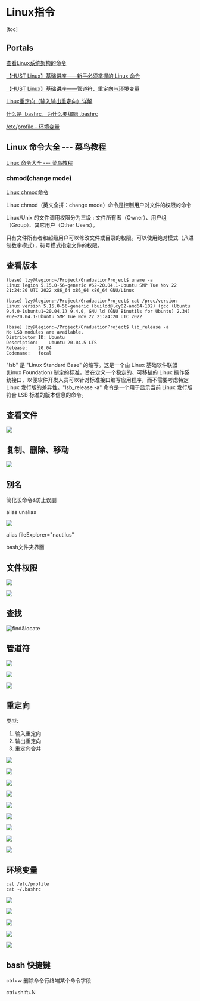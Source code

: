 # Linux指令

[toc]

## Portals

[查看Linux系统架构的命令](https://blog.csdn.net/weixin_41010198/article/details/109166131)

[【HUST Linux】基础讲座——新手必须掌握的 Linux 命令](https://www.bilibili.com/video/BV1Ge4y1W76c)

[【HUST Linux】基础讲座——管道符、重定向与环境变量](https://www.bilibili.com/video/BV1R84y1x7F5)

[Linux重定向（输入输出重定向）详解](http://c.biancheng.net/view/5956.html)

[什么是 .bashrc，为什么要编辑 .bashrc](https://zhuanlan.zhihu.com/p/33546077)

[/etc/profile - 环境变量](https://www.jianshu.com/p/1dd22f5b521a)


## Linux 命令大全 --- 菜鸟教程

[Linux 命令大全 --- 菜鸟教程](https://www.runoob.com/linux/linux-command-manual.html)

### chmod(change mode)

[Linux chmod命令](https://www.runoob.com/linux/linux-comm-chmod.html)

Linux chmod（英文全拼：change mode）命令是控制用户对文件的权限的命令

Linux/Unix 的文件调用权限分为三级 : 文件所有者（Owner）、用户组（Group）、其它用户（Other Users）。

只有文件所有者和超级用户可以修改文件或目录的权限。可以使用绝对模式（八进制数字模式），符号模式指定文件的权限。



## 查看版本

```shell
(base) lzy@legion:~/Project/GraduationProject$ uname -a
Linux legion 5.15.0-56-generic #62~20.04.1-Ubuntu SMP Tue Nov 22 21:24:20 UTC 2022 x86_64 x86_64 x86_64 GNU/Linux

(base) lzy@legion:~/Project/GraduationProject$ cat /proc/version
Linux version 5.15.0-56-generic (buildd@lcy02-amd64-102) (gcc (Ubuntu 9.4.0-1ubuntu1~20.04.1) 9.4.0, GNU ld (GNU Binutils for Ubuntu) 2.34) #62~20.04.1-Ubuntu SMP Tue Nov 22 21:24:20 UTC 2022

(base) lzy@legion:~/Project/GraduationProject$ lsb_release -a
No LSB modules are available.
Distributor ID:	Ubuntu
Description:	Ubuntu 20.04.5 LTS
Release:	20.04
Codename:	focal
```

"lsb" 是 "Linux Standard Base" 的缩写。这是一个由 Linux 基础软件联盟 (Linux Foundation) 制定的标准，旨在定义一个稳定的、可移植的 Linux 操作系统接口，以便软件开发人员可以针对标准接口编写应用程序，而不需要考虑特定 Linux 发行版的差异性。"lsb_release -a" 命令是一个用于显示当前 Linux 发行版符合 LSB 标准的版本信息的命令。

## 查看文件
![](Pics/file02.png)


## 复制、删除、移动
![](Pics/file01.png)


## 别名
简化长命令&防止误删

alias 
unalias

![](Pics/alias01.png)

alias fileExplorer="nautilus"

bash文件夹界面

## 文件权限
![](Pics/fileProperty01.png)

![](Pics/fileProperty02.png)

## 查找

![find&locate](Pics/search01.png)

## 管道符

![](Pics/pipeline01.png)

![](Pics/pipeline02.png)

![](Pics/example08.png)

## 重定向
类型:
1. 输入重定向
2. 输出重定向
3. 重定向合并

![](Pics/redirect01.png)

![](Pics/example01.png)

![](Pics/example02.png)

![](Pics/example03.png)

![](Pics/example04.png)

![](Pics/example05.png)

![](Pics/redirect02.png)

![](Pics/example06.png)

![](Pics/example07.png)


## 环境变量

```
cat /etc/profile
cat ~/.bashrc
```

![](Pics/envs01.png)

![](Pics/envs02.png)

![](Pics/envs03.png)

![](Pics/envs04.png)

![](Pics/envs05.png)


## bash 快捷键

ctrl+w 删除命令行终端某个命令字段

ctrl+shift+N
